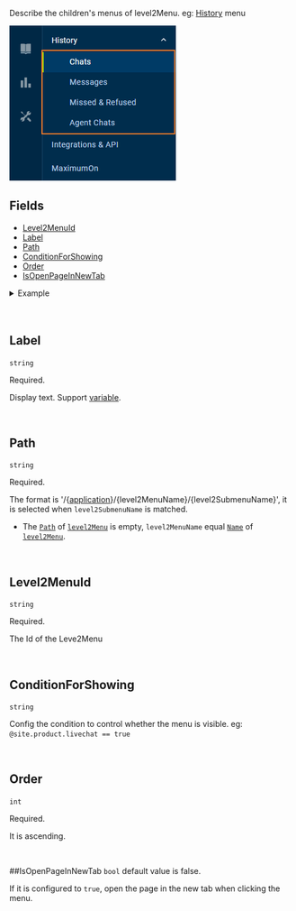 Describe the children's menus of level2Menu. eg: [History](https://dash11.comm100.io/ui/10100000/livechat/history/chats/) menu

![submenu.png](/.attachments/submenu-9c829f31-5919-44b3-af31-adf5a485ff7b.png)

## Fields
- [Level2MenuId](#Level2MenuId)
- [Label](#label)
- [Path](#Path)
- [ConditionForShowing](#conditionForShowing)
- [Order](#Order)
- [IsOpenPageInNewTab](#isOpenPageInNewTab)

<details>
<summary>Example</summary>

Below screenshot is a part of livechat's [menu](https://dash11.comm100.io/ui/10100000/livechat/settings/autodistribution/).

The configurations as following:
- leve2menu
  - `label` is `History`
  - `path` is `''`
  - `type` is `static`
  - level2SubMenus
    - Chats menu
      - `label` is  `Chats`
      - `path` is  `/livechat/history/chats/`
    - Messages menu
      - `label` is  `Messages`
      - `path` is  `/livechat/history/messages/`
    - Missed & Refused menu
      - `label` is  `Missed & Refused`
      - `path` is  `/livechat/history/missedandrefusedchats/`
    - Agent Chats menu
      - `label` is  `Agent Chats`
      - `path` is  `/livechat/history/agentchats/`

![submenu.png](/.attachments/submenu-9c829f31-5919-44b3-af31-adf5a485ff7b.png)
</details>

<br />
<br />

## Label
`string`

Required.

Display text. Support [variable](/References/UI/Variables).

<br />

## Path
`string`

Required.

The format is '/{[application](/References/UI/Menu/Level-1-Menu#application)}/{level2MenuName}/{level2SubmenuName}', it is selected when `level2SubmenuName` is matched.
- The [`Path`](/References/UI/Menu/Level-2-Menu#path) of [`level2Menu`](/References/UI/Menu/Level-2-Menu) is empty, `level2MenuName` equal [`Name`](/References/UI/Menu/Level-2-Menu#name) of [`level2Menu`](/References/UI/Menu/Level-2-Menu).

<br />


## Level2MenuId
`string`

Required.

The Id of the Leve2Menu

<br />

## ConditionForShowing
`string`

Config the condition to control whether the menu is visible. eg: `@site.product.livechat == true`

<br/>

## Order
`int`

Required.

It is ascending.

<br/>

##IsOpenPageInNewTab
`bool` default value is false.

If it is configured to `true`, open the page in the new tab when clicking the menu.
